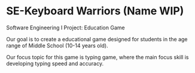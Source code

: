 # SE-Keyboard Warriors (Name WIP)
Software Engineering I Project: Education Game 

Our goal is to create a educational game designed for students in the age range of Middle School (10-14 years old).

Our focus topic for this game is typing game, where the main focus skill is developing typing speed and accuracy. 
